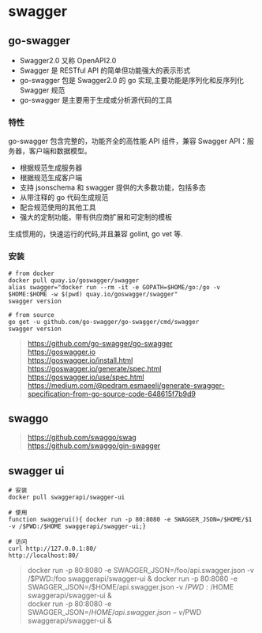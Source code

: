 # swagger

## go-swagger

- Swagger2.0 又称 OpenAPI2.0
- Swagger 是 RESTful API 的简单但功能强大的表示形式
- go-swagger 包是 Swagger2.0 的 go 实现,主要功能是序列化和反序列化 Swagger 规范
- go-swagger 是主要用于生成或分析源代码的工具

### 特性

go-swagger 包含完整的，功能齐全的高性能 API 组件，兼容 Swagger API：服务器，客户端和数据模型。

- 根据规范生成服务器
- 根据规范生成客户端
- 支持 jsonschema 和 swagger 提供的大多数功能，包括多态
- 从带注释的 go 代码生成规范
- 配合规范使用的其他工具
- 强大的定制功能，带有供应商扩展和可定制的模板

生成惯用的，快速运行的代码,并且兼容 golint, go vet 等.

### 安装

```
# from docker
docker pull quay.io/goswagger/swagger
alias swagger="docker run --rm -it -e GOPATH=$HOME/go:/go -v $HOME:$HOME -w $(pwd) quay.io/goswagger/swagger"
swagger version

# from source
go get -u github.com/go-swagger/go-swagger/cmd/swagger
swagger version
```

>https://github.com/go-swagger/go-swagger  
https://goswagger.io  
https://goswagger.io/install.html  
https://goswagger.io/generate/spec.html  
https://goswagger.io/use/spec.html  
https://medium.com/@pedram.esmaeeli/generate-swagger-specification-from-go-source-code-648615f7b9d9  

## swaggo

>https://github.com/swaggo/swag  
https://github.com/swaggo/gin-swagger 

## swagger ui

```
# 安装
docker pull swaggerapi/swagger-ui 

# 使用
function swaggerui(){ docker run -p 80:8080 -e SWAGGER_JSON=/$HOME/$1 -v /$PWD:/$HOME swaggerapi/swagger-ui;}

# 访问
curl http://127.0.0.1:80/
http://localhost:80/

```
>docker run -p 80:8080 -e SWAGGER_JSON=/foo/api.swagger.json -v /$PWD:/foo swaggerapi/swagger-ui &  
docker run -p 80:8080 -e SWAGGER_JSON=/$HOME/api.swagger.json -v /$PWD:/$HOME swaggerapi/swagger-ui &  
docker run -p 80:8080 -e SWAGGER_JSON=/$HOME/api.swagger.json -v /$PWD swaggerapi/swagger-ui &  

